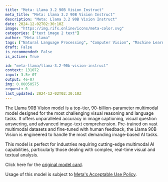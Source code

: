 ```yaml
---
title: "Meta: Llama 3.2 90B Vision Instruct"
meta_title: "Meta: Llama 3.2 90B Vision Instruct"
description: "Meta: Llama 3.2 90B Vision Instruct"
date: 2024-12-02T02:30:10Z
image: "https://img.rifx.online/icons/meta-color.svg"
categories: ["text image 2 text"]
author: "Meta Llama"
tags: ["Natural Language Processing", "Computer Vision", "Machine Learning", "Data Science", "Generative AI"]
draft: False
is_recommended: False
is_active: True

id: "meta-llama/llama-3.2-90b-vision-instruct"
context: 131072
input: 3.5e-07
output: 4e-07
img: 0.00050575
request: 0
last_updated: 2024-12-02T02:30:10Z
---
```


The Llama 90B Vision model is a top-tier, 90-billion-parameter multimodal model designed for the most challenging visual reasoning and language tasks. It offers unparalleled accuracy in image captioning, visual question answering, and advanced image-text comprehension. Pre-trained on vast multimodal datasets and fine-tuned with human feedback, the Llama 90B Vision is engineered to handle the most demanding image-based AI tasks.

This model is perfect for industries requiring cutting-edge multimodal AI capabilities, particularly those dealing with complex, real-time visual and textual analysis.

Click here for the [original model card](https://github.com/meta-llama/llama-models/blob/main/models/llama3_2/MODEL_CARD_VISION.md).

Usage of this model is subject to [Meta's Acceptable Use Policy](https://www.llama.com/llama3/use-policy/).

